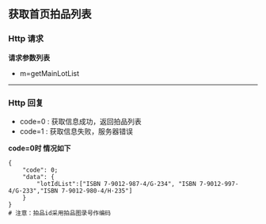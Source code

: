 获取首页拍品列表
---

### Http 请求 

**请求参数列表**

- m=getMainLotList
 
---
### Http 回复  

- code=0 : 获取信息成功，返回拍品列表
- code=1 : 获取信息失败，服务器错误

**code=0时 情况如下**

``` 
{ 
    "code": 0;
    "data": {
    	"lotIdList":["ISBN 7-9012-987-4/G·234", "ISBN 7-9012-997-4/G·233","ISBN 7-9012-980-4/H·235"]
	}
}
# 注意：拍品id采用拍品图录号作编码
```

